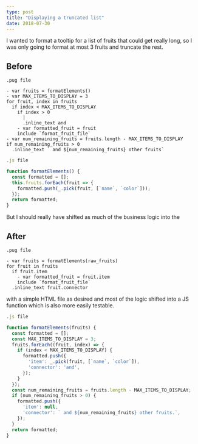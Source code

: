 ```yaml
---
type: post
title: "Displaying a truncated list"
date: 2018-07-30
---
```


I wanted to format a tooltip for a list of fruits that could get really long,
so I was only going to format at most 3 fruits and truncate the rest.

## Before

```
.pug file

- var fruits = formatElements()
- var MAX_ITEMS_TO_DISPLAY = 3
for fruit, index in fruits
  if index < MAX_ITEMS_TO_DISPLAY
    if index > 0
      |
      .inline_text and
    - var formatted_fruit = fruit
    include `format_fruit_file`
- var num_remaining_fruits = fruits.length - MAX_ITEMS_TO_DISPLAY
if num_remaining_fruits > 0
  .inline_text ` and ${num_remaining_fruits} other fruits`
```

```js
.js file

function formatElements() {
  const formatted = [];
  this.fruits.forEach(fruit => {
    formatted.push(_.pick(fruit, [`name`, `color`]));
  });
  return formatted;
}
```

But I should really have shifted as much of the business logic into the 

## After

```
.pug file

- var fruits = formatElements(raw_fruits)
for fruit in fruits
  if fruit.item
    - var formatted_fruit = fruit.item
    include `format_fruit_file`
  .inline_text fruit.connector
```

with a simple HTML file as desired and most of the logic shifted into a JS function
which is also more easily testable.

```js
.js file

function formatElements(fruits) {
  const formatted = [];
  const MAX_ITEMS_TO_DISPLAY = 3;
  fruits.forEach((fruit, index) => {
    if (index < MAX_ITEMS_TO_DISPLAY) {
      formatted.push({
        'item': _.pick(fruit, [`name`, `color`]),
        'connector': 'and',
      });
    }
  });
  const num_remaining_fruits = fruits.length - MAX_ITEMS_TO_DISPLAY;
  if (num_remaining_fruits > 0) {
    formatted.push({
      'item': null,
      'connector': ` and ${num_remaining_fruits} other fruits.`,
    });
  }
  return formatted;
}
```


